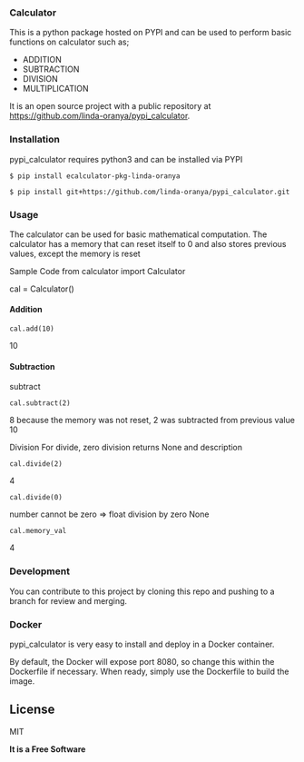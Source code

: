 ### Calculator 

This is a python package hosted on PYPI and can be used to perform basic functions on calculator such as;
- ADDITION
- SUBTRACTION
- DIVISION
- MULTIPLICATION

It is an open source project with a public repository at https://github.com/linda-oranya/pypi_calculator.



### Installation

pypi_calculator requires python3 and can be installed via PYPI
``` shell
$ pip install ecalculator-pkg-linda-oranya
```
``` shell
$ pip install git+https://github.com/linda-oranya/pypi_calculator.git
```

### Usage
The calculator can be used for basic mathematical computation. The calculator has a memory that can reset itself to 0 and also stores previous values, except the memory is reset


Sample Code
from calculator import Calculator

cal = Calculator()
#### Addition

``cal.add(10)``

10

#### Subtraction
subtract

``cal.subtract(2)``

8
because the memory was not reset, 2 was subtracted from previous value 10

Division
For divide, zero division returns None and description

``cal.divide(2)``

4

``cal.divide(0)``

number cannot be zero => float division by zero
None

``cal.memory_val``

4

### Development
You can contribute to this project by cloning this repo and pushing to a branch for review and merging.

### Docker
pypi_calculator is very easy to install and deploy in a Docker container.

By default, the Docker will expose port 8080, so change this within the
Dockerfile if necessary. When ready, simply use the Dockerfile to
build the image.

## License

MIT

**It is a Free Software**